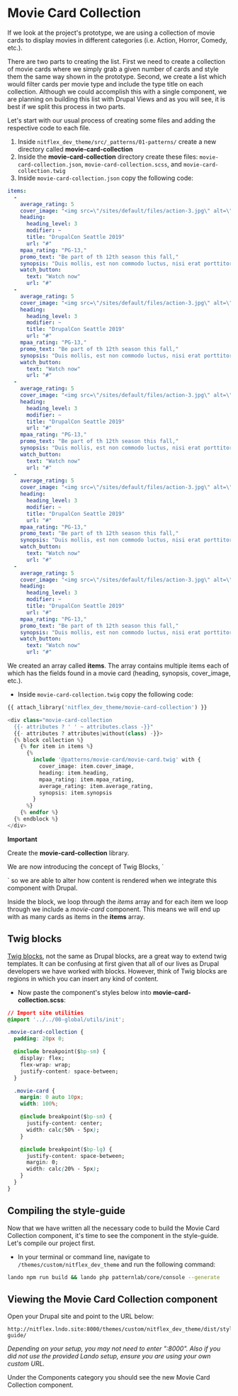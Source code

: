 # Movie Card Collection

If we look at the project's prototype, we are using a collection of movie cards to display movies in different categories \(i.e. Action, Horror, Comedy, etc.\).

There are two parts to creating the list. First we need to create a collection of movie cards where we simply grab a given number of cards and style them the same way shown in the prototype. Second, we create a list which would filter cards per movie type and include the type title on each collection. Although we could accomplish this with a single component, we are planning on building this list with Drupal Views and as you will see, it is best if we split this process in two parts.

Let's start with our usual process of creating some files and adding the respective code to each file.

1. Inside `nitflex_dev_theme/src/_patterns/01-patterns/` create a new directory called **movie-card-collection**
2. Inside the **movie-card-collection** directory create these files: `movie-card-collection.json`, `movie-card-collection.scss`, and `movie-card-collection.twig`
3. Inside `movie-card-collection.json` copy the following code:

```yaml
items:
  -
    average_rating: 5
    cover_image: "<img src=\"/sites/default/files/action-3.jpg\" alt=\"\" />"
    heading:
      heading_level: 3
      modifier: ~
      title: "DrupalCon Seattle 2019"
      url: "#"
    mpaa_rating: "PG-13,"
    promo_text: "Be part of th 12th season this fall,"
    synopsis: "Duis mollis, est non commodo luctus, nisi erat porttitor ligula, eget lacinia odio sem nec elit.,"
    watch_button:
      text: "Watch now"
      url: "#"
  -
    average_rating: 5
    cover_image: "<img src=\"/sites/default/files/action-3.jpg\" alt=\"\" />"
    heading:
      heading_level: 3
      modifier: ~
      title: "DrupalCon Seattle 2019"
      url: "#"
    mpaa_rating: "PG-13,"
    promo_text: "Be part of th 12th season this fall,"
    synopsis: "Duis mollis, est non commodo luctus, nisi erat porttitor ligula, eget lacinia odio sem nec elit.,"
    watch_button:
      text: "Watch now"
      url: "#"
  -
    average_rating: 5
    cover_image: "<img src=\"/sites/default/files/action-3.jpg\" alt=\"\" />"
    heading:
      heading_level: 3
      modifier: ~
      title: "DrupalCon Seattle 2019"
      url: "#"
    mpaa_rating: "PG-13,"
    promo_text: "Be part of th 12th season this fall,"
    synopsis: "Duis mollis, est non commodo luctus, nisi erat porttitor ligula, eget lacinia odio sem nec elit.,"
    watch_button:
      text: "Watch now"
      url: "#"
  -
    average_rating: 5
    cover_image: "<img src=\"/sites/default/files/action-3.jpg\" alt=\"\" />"
    heading:
      heading_level: 3
      modifier: ~
      title: "DrupalCon Seattle 2019"
      url: "#"
    mpaa_rating: "PG-13,"
    promo_text: "Be part of th 12th season this fall,"
    synopsis: "Duis mollis, est non commodo luctus, nisi erat porttitor ligula, eget lacinia odio sem nec elit.,"
    watch_button:
      text: "Watch now"
      url: "#"
  -
    average_rating: 5
    cover_image: "<img src=\"/sites/default/files/action-3.jpg\" alt=\"\" />"
    heading:
      heading_level: 3
      modifier: ~
      title: "DrupalCon Seattle 2019"
      url: "#"
    mpaa_rating: "PG-13,"
    promo_text: "Be part of th 12th season this fall,"
    synopsis: "Duis mollis, est non commodo luctus, nisi erat porttitor ligula, eget lacinia odio sem nec elit.,"
    watch_button:
      text: "Watch now"
      url: "#"
```

We created an array called **items**. The array contains multiple items each of which has the fields found in a movie card \(heading, synopsis, cover\_image, etc.\).

* Inside `movie-card-collection.twig` copy the following code:

```php
{{ attach_library('nitflex_dev_theme/movie-card-collection') }}

<div class="movie-card-collection
  {{- attributes ? ' ' ~ attributes.class -}}"
  {{- attributes ? attributes|without(class) -}}>
  {% block collection %}
    {% for item in items %}
      {%
        include '@patterns/movie-card/movie-card.twig' with {
          cover_image: item.cover_image,
          heading: item.heading,
          mpaa_rating: item.mpaa_rating,
          average_rating: item.average_rating,
          synopsis: item.synopsis
        }
      %}
    {% endfor %}
  {% endblock %}
</div>
```

**Important**

Create the **movie-card-collection** library.

We are now introducing the concept of Twig Blocks, \`

\` so we are able to alter how content is rendered when we integrate this component with Drupal.

Inside the block, we loop through the _items_ array and for each item we loop through we include a _movie-card_ component. This means we will end up with as many cards as items in the **items** array.

## Twig blocks

[Twig blocks](https://twig.symfony.com/doc/2.x/tags/block.html), not the same as Drupal blocks, are a great way to extend twig templates. It can be confusing at first given that all of our lives as Drupal developers we have worked with blocks. However, think of Twig blocks are regions in which you can insert any kind of content.

* Now paste the component's styles below into **movie-card-collection.scss**:

```css
// Import site utilities
@import '../../00-global/utils/init';

.movie-card-collection {
  padding: 20px 0;

  @include breakpoint($bp-sm) {
    display: flex;
    flex-wrap: wrap;
    justify-content: space-between;
  }

  .movie-card {
    margin: 0 auto 10px;
    width: 100%;

    @include breakpoint($bp-sm) {
      justify-content: center;
      width: calc(50% - 5px);
    }

    @include breakpoint($bp-lg) {
      justify-content: space-between;
      margin: 0;
      width: calc(20% - 5px);
    }
  }
}
```

## Compiling the style-guide    <a id="compiling-the-style-guide"></a>

Now that we have written all the necessary code to build the Movie Card Collection component, it's time to see the component in the style-guide. Let's compile our project first.

* In your terminal or command line, navigate to `/themes/custom/nitflex_dev_theme` and run the following command:

```bash
lando npm run build && lando php patternlab/core/console --generate
```

## Viewing the Movie Card Collection component    <a id="viewing-the-featured-movie-component"></a>

Open your Drupal site and point to the URL below:

```text
http://nitflex.lndo.site:8000/themes/custom/nitflex_dev_theme/dist/style-guide/
```

_Depending on your setup, you may not need to enter ":8000". Also if you did not use the provided Lando setup, ensure you are using your own custom URL._

Under the Components category you should see the new Movie Card Collection component.
